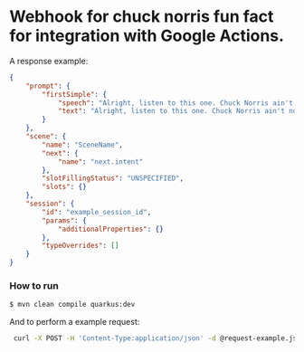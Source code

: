 # Webhook for chuck norris fun fact for integration with Google Actions.


A response example:
```json
{
    "prompt": {
        "firstSimple": {
            "speech": "Alright, listen to this one. Chuck Norris ain't no diamond in the rough. He's just fucking rough.  Do you want to hear another joke?",
            "text": "Alright, listen to this one. Chuck Norris ain't no diamond in the rough. He's just fucking rough.  Do you want to hear another joke?"
        }
    },
    "scene": {
        "name": "SceneName",
        "next": {
            "name": "next.intent"
        },
        "slotFillingStatus": "UNSPECIFIED",
        "slots": {}
    },
    "session": {
        "id": "example_session_id",
        "params": {
            "additionalProperties": {}
        },
        "typeOverrides": []
    }
}
```

### How to run


```sh
$ mvn clean compile quarkus:dev
```

And to perform a example request:
```sh
 curl -X POST -H 'Content-Type:application/json' -d @request-example.json http://localhost:8080/fact 
```

